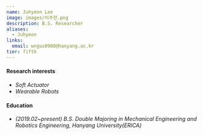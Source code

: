 ```yaml
---
name: Juhyeon Lee
image: images/이주현.png
description: B.S. Researcher
aliases:
  - Juhyeon
links:
  email: wngus0908@hanyang.ac.kr
tier: fifth
---
```




#### **Research interests**
- *Soft Actuator*
- *Wearable Robots*



#### **Education**
- *(2019.02~present) B.S. Double Majoring in Mechanical Engineering and Robotics Engineering, Hanyang University(ERICA)* 


